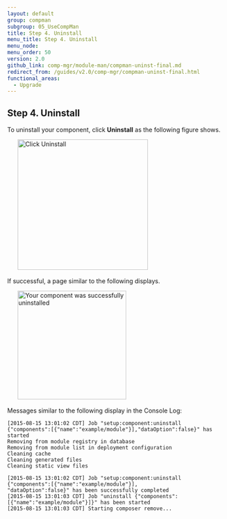 ```yaml
---
layout: default
group: compman
subgroup: 05_UseCompMan
title: Step 4. Uninstall
menu_title: Step 4. Uninstall
menu_node:
menu_order: 50
version: 2.0
github_link: comp-mgr/module-man/compman-uninst-final.md
redirect_from: /guides/v2.0/comp-mgr/compman-uninst-final.html
functional_areas:
  - Upgrade
---
```


## Step 4. Uninstall
To uninstall your component, click **Uninstall** as the following figure shows.

&nbsp;&nbsp;&nbsp;&nbsp;&nbsp;&nbsp;<img src="{{ site.baseurl}}/common/images/cman_uninst2.png" width="300px" alt="Click Uninstall">

If successful, a page similar to the following displays.

&nbsp;&nbsp;&nbsp;&nbsp;&nbsp;&nbsp;<img src="{{ site.baseurl}}/common/images/cman_uninst-success.png" width="250px" alt="Your component was successfully uninstalled">

Messages similar to the following display in the Console Log:

	[2015-08-15 13:01:02 CDT] Job "setup:component:uninstall {"components":[{"name":"example/module"}],"dataOption":false}" has started
	Removing from module registry in database
	Removing from module list in deployment configuration
	Cleaning cache
	Cleaning generated files
	Cleaning static view files

	[2015-08-15 13:01:02 CDT] Job "setup:component:uninstall {"components":[{"name":"example/module"}],
	"dataOption":false}" has been successfully completed
	[2015-08-15 13:01:03 CDT] Job "uninstall {"components":[{"name":"example/module"}]}" has been started
	[2015-08-15 13:01:03 CDT] Starting composer remove...

